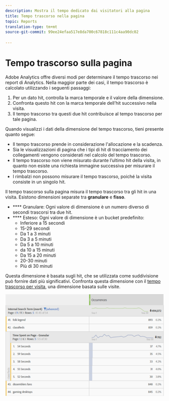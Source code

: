 ```yaml
---
description: Mostra il tempo dedicato dai visitatori alla pagina
title: Tempo trascorso nella pagina
topic: Reports
translation-type: tm+mt
source-git-commit: 99ee24efaa517e8da700c67818c111c4aa90dc02

---
```



# Tempo trascorso sulla pagina

Adobe Analytics offre diversi modi per determinare il tempo trascorso nei report di Analytics. Nella maggior parte dei casi, il tempo trascorso è calcolato utilizzando i seguenti passaggi:

1. Per un dato hit, controlla la marca temporale e il valore della dimensione.
2. Confronta questo hit con la marca temporale dell’hit successivo nella visita.
3. Il tempo trascorso tra questi due hit contribuisce al tempo trascorso per tale pagina.

Quando visualizzi i dati della dimensione del tempo trascorso, tieni presente quanto segue:

* Il tempo trascorso prende in considerazione l'allocazione e la scadenza.
* Sia le visualizzazioni di pagina che i tipi di hit di tracciamento dei collegamenti vengono considerati nel calcolo del tempo trascorso.
* Il tempo trascorso non viene misurato durante l’ultimo hit della visita, in quanto non esiste una richiesta immagine successiva per misurare il tempo trascorso.
* I rimbalzi non possono misurare il tempo trascorso, poiché la visita consiste in un singolo hit.

Il tempo trascorso sulla pagina misura il tempo trascorso tra gli hit in una visita. Esistono dimensioni separate tra **granulare** e **fisso**.

* **** Granulare: Ogni valore di dimensione è un numero diverso di secondi trascorsi tra due hit.
* **** Esteso: Ogni valore di dimensione è un bucket predefinito:
   * Inferiore a 15 secondi
   * 15-29 secondi
   * Da 1 a 3 minuti
   * Da 3 a 5 minuti
   * Da 5 a 10 minuti
   * da 10 a 15 minuti
   * Da 15 a 20 minuti
   * 20-30 minuti
   * Più di 30 minuti

Questa dimensione è basata sugli hit, che se utilizzata come suddivisione può fornire dati più significativi. Confronta questa dimensione con il [tempo trascorso per visita](reports-time-spent-per-visit.md), una dimensione basata sulle visite.

![Tempo trascorso](/help/components/c-variables/c-metrics/assets/time-spent1.png)

